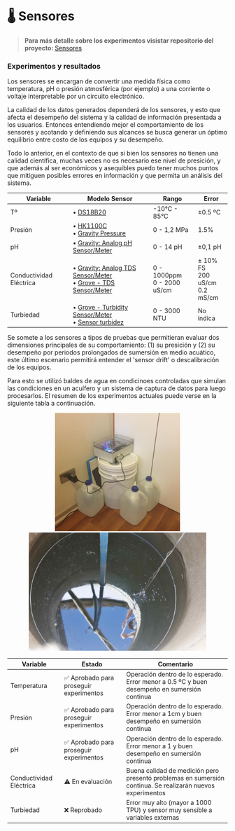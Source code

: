 # 🌡 Sensores

<!--
TODO: poner modelo de sensores de referencia.
TODO: poner cosas que salieron mal: medicion presión a 40cm, ...)
TODO: poner fotos de todos los experimentos para todos.
TODO: terminar de analizar íultimos datos.
TODO: poner tabla de resuemn resultados sensores.
-->

> <b> Para más detalle sobre los experimentos visistar repositorio del proyecto: </b>
> [Sensores](https://github.com/niclabs/openwater/tree/main/1.%20Sensores)

### Experimentos y resultados

Los sensores se encargan de convertir una medida física como temperatura, pH o presión atmosférica (por ejemplo) a una corriente o voltaje interpretable por un circuito electrónico.

La calidad de los datos generados dependerá de los sensores, y esto que afecta el desempeño del sistema y la calidad de información presentada a los usuarios. Entonces entendiendo mejor el comportamiento de los sensores y acotando y definiendo sus alcances se busca generar un óptimo equilibrio entre costo de los equipos y su desempeño.

Todo lo anterior, en el contexto de que si bien los sensores no tienen una calidad científica, muchas veces no es necesario ese nivel de presición, y que además al ser económicos y asequibles puedo tener muchos puntos que mitiguen posibles errores en información y que permita un análisis del sistema.

<!--
Por esto los sensores a utilizar son de vital importancia pero mejores sensores implican un mayor precio, y el objetivo del proyecto es generar un sistema de bajo costo.


 Muchas veces equipos industriales o profesionales dan mayor precisión de la necesaria para análisis de dinámicas y anomalías de acuíferos (considerando una holgura) y ello es calidad perdida, cuyo valor económico se podría ahora o aprovechar en otras partes del problema.

En la siguiente tabla encontramos los sensores en proceso de pruebas para medir 5 variables 
fisicoquímicas relevantes:
-->

<p align="center">

| Variable | Modelo Sensor | Rango | Error |
| - | - | - | - |
| Tº | • [DS18B20](https://altronics.cl/sensor-sonda-temperatura-ds18b20?search=ds18b20)  | \-10°C - 85°C | ±0.5 ºC |
| Presión  | • [HK1100C](https://altronics.cl/sensor-presion-hk1100c) <br> • [Gravity Pressure](https://www.dfrobot.com/product-1675.html)| 0 - 1,2 MPa | 1.5% |
| pH | • [Gravity: Analog pH Sensor/Meter](https://www.dfrobot.com/product-1025.html)  | 0 - 14 pH | ±0,1 pH |
| Conductividad Eléctrica | • [Gravity: Analog TDS Sensor/Meter](https://www.dfrobot.com/product-1662.html) <br> • [Grove - TDS Sensor/Meter](https://www.seeedstudio.com/Grove-TDS-Sensor-p-4400.html)| 0 - 1000ppm<br>0 - 2000 uS/cm | ± 10% FS<br>200 uS/cm<br>0.2 mS/cm |
| Turbiedad | • [Grove - Turbidity Sensor/Meter](https://www.dfrobot.com/product-1394.html) <br> • [Sensor turbidez](https://altronics.cl/sensor-turbidez-liquidos) | 0 - 3000 NTU | No indica |
</p>

Se somete a los sensores a tipos de pruebas que permitieran evaluar dos dimensiones principales de su comportamiento: (1) su presición y (2) su desempeño por periodos prolongados de sumersión en medio acuático, este último escenario permitirá entender el 'sensor drift' o descalibración de los equipos.

Para esto se utilizó baldes de agua en condicinoes controladas que simulan las condiciones en un acuífero y un sistema de captura de datos para luego procesarlos. El resumen de los experimentos actuales puede verse en la siguiente tabla a continuación.

<p align="center"><img title="a title" alt="Alt text" src="images/sensor_temp_experimento1.png" height="270px">
<img title="a title" alt="Alt text" src="images/sensor_presion_experimento1_2.jpeg" height="270px"></p>

<p align="center">

| Variable                   | Estado | Comentario |
| -------------------------- | ------ | ----------- |
| Temperatura | ✅ Aprobado para proseguir experimentos | Operación dentro de lo esperado. Error menor a 0.5 ºC y buen desempeño en sumersión continua |
| Presión     | ✅ Aprobado para proseguir experimentos | Operación dentro de lo esperado. Error menor a 1cm y buen desempeño en sumersión continua |
| pH          | ✅ Aprobado para proseguir experimentos | Operación dentro de lo esperado. Error menor a 1 y buen desempeño en sumersión continua |
| Conductividad Eléctrica | ⚠️ En evaluación | Buena calidad de medición pero presentó problemas en sumersión continua. Se realizarán nuevos experimentos |
| Turbiedad   | ❌ Reprobado | Error muy alto (mayor a 1000 TPU) y sensor muy sensible a variables externas |

</p>



<!--
#### Algunos detalles

Algunos comentarios sobre los diferentes sensores:
##### - Temperatura:

<img title="a title" alt="Alt text" src="images/sensor_temp.png" width="200px">

Experimentos demostraron un buen desempeño del sensor en su comportamiento en el tiempo. Algunas observaciones:

- Comportamiento muy predecible, después de un tiempo se puede observar una muy leve desviación lineal constante de la medidas, pero se puede corregir completamente reajustando un offset.
- Errores menores a 0.5ºC luego de 2 meses  de uso prolongado sin recalibrar. Luego de 9 meses de uso error en mediciones aumento pero se mantiene menor a los 0.5ºC al recalibrar. 

<img title="a title" alt="Alt text" src="images/sensor_temp_plot_hist.png">

##### - Conductividad:

<img title="a title" alt="Alt text" src="images/sensor_tds.png" width="300px">

Algunas observaciones:

- Al medir dos al mismo tiempo se afectan la medida.
- Es súper clara la medición dentro del rango de 0 - 1500 uS/cm.
    - Al medir hasta 1500 uS/cm errores se mantienen bajo los 50 uS/cm. Al medir hasta 2000 uS/cm error medio se mantiene entre 100 - 200 uS/cm.

- Luego de 3 meses de uso continuo, sensor pierde su calibración Se esperan más experimentos para ver si es por depositos de minerales en el sensor, o si es corregible, o fue un error puntual, o etc.
- No se ve histéresis importante.

##### - pH:

<img title="a title" alt="Alt text" src="images/sensor_ph.jpeg" width="300px">

- No se ve mucha histéresis. Hay harta variación en la calibración pero al recalibrar los sensores vuelven a funcionar.
- Se esperar hacer más experimento para corroborar datos y además poder ir estimando que tan rápido se descalibran los datos, y cuánto se va perdiendo de presición con cada recalibración.

##### - Nivel de Agua:

<img title="a title" alt="Alt text" src="images/sensor_presion.png" width="200px">
<img title="a title" alt="Alt text" src="images/sensor_presion_atm.png" width="200px">

- Para medir el nivel de una columna de agua se usan dos sensores: uno en el fondo del pozo y otro en la superficie para corregir las variaciones en la presión atmosférica que también siente el sensor sumergido. 
- Experimentos fueron positivos, el error de medición fue menor a 1 cm en diferentes experimentos y luego de 3 meses de medición continua equipo sigue midiendo correctamente, no se observa desviación en su medición.

<img title="a title" alt="Alt text" src="images/sensor_presion_experimento1_2.jpeg" width="300px">
<img title="a title" alt="Alt text" src="images/sensor_presion_experimento1_0.png" width="300px">
<img title="a title" alt="Alt text" src="images/sensor_presion_experimento1_1.jpeg" width="300px">

##### - Turbidez:

<img title="a title" alt="Alt text" src="images/sensor_turbidez.png" width="200px">

- Sensores son muy sensibles a la luz, entonces mediciones varían ampliamente dependiendo de la luz ambiente y la posición en que se coloquen, cualquier movivmiento o cambio de alguna de estas condiciones afectará la medición.
- Errores del rango de ~1000 NTU. No confiables, quizás solo apra alertas grandes pero mejor seguir buscando.
-->

<!--
## Aprendizajes
- tener un buen setup del experimento
-->